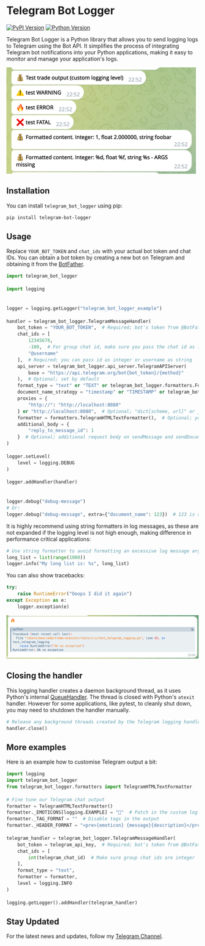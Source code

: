 # Telegram Bot Logger

[![PyPI Version](https://img.shields.io/pypi/v/telegram-bot-logger.svg)](https://pypi.org/project/telegram-bot-logger/)
[![Python Version](https://img.shields.io/pypi/pyversions/telegram-bot-logger.svg)](https://pypi.org/project/telegram-bot-logger/)

Telegram Bot Logger is a Python library that allows you to send logging logs to Telegram using the Bot API. It simplifies the process of integrating Telegram bot notifications into your Python applications, making it easy to monitor and manage your application's logs.

![screenshot](/screenshot.png)

## Installation

You can install `telegram_bot_logger` using pip:

```bash
pip install telegram-bot-logger
```


## Usage

Replace `YOUR_BOT_TOKEN` and `chat_ids` with your actual bot token and chat IDs. You can obtain a bot token by creating a new bot on Telegram and obtaining it from the [BotFather](https://t.me/BotFather).

```python
import telegram_bot_logger

import logging


logger = logging.getLogger("telegram_bot_logger_example")

handler = telegram_bot_logger.TelegramMessageHandler(
    bot_token = "YOUR_BOT_TOKEN",  # Required; bot's token from @BotFather
    chat_ids = [
        12345678,
        -100,  # For group chat id, make sure you pass the chat id as integer
        "@username"
    ],  # Required; you can pass id as integer or username as string
    api_server = telegram_bot_logger.api_server.TelegramAPIServer(
        base = "https://api.telegram.org/bot{bot_token}/{method}"
    ),  # Optional; set by default
    format_type = "text" or "TEXT" or telegram_bot_logger.formatters.FormatType.TEXT,  # Optional; also can be "DOCUMENT", by default it is "TEXT"
    document_name_strategy = "timestamp" or "TIMESTAMP" or telegram_bot_logger.formatters.DocumentNameStrategy.TIMESTAMP,  # Optional; used to define documents' names; also can be "ARGUMENT", by default it is "TIMESTAMP"
    proxies = {
        "http://": "http://localhost:8080"
    } or "http://localhost:8080",  # Optional; "dict[scheme, url]" or just "url"
    formatter = formatters.TelegramHTMLTextFormatter(),  # Optional; you can create your own class inherited from formatters.TelegramBaseFormatter and pass it
    additional_body = {
        "reply_to_message_id": 1
    }  # Optional; additional request body on sendMessage and sendDocument
)

logger.setLevel(
    level = logging.DEBUG
)

logger.addHandler(handler)


logger.debug("debug-message")
# Or:
logger.debug("debug-message", extra={"document_name": 123})  # 123 is an argument; to use this feature you need to set format_type = formatters.FormatType.DOCUMENT and document_name_strategy = formatters.DocumentNameStrategy.ARGUMENT
```

It is highly recommend using string formatters in log messages, as these are not expanded if the logging level is not high enough,
making difference in performance critical applications:

```python
# Use string formatter to avoid formatting an excessive log message argument 
long_list = list(range(1000))
logger.info("My long list is: %s", long_list)
```

You can also show tracebacks:

```python
try:
    raise RuntimeError("Ooops I did it again")
except Exception as e:
    logger.exception(e)
```

![screenshot-exception](./screenshot-exception.png)

## Closing the handler

This logging handler creates a daemon background thread, as it uses Python's internal [QueueHandler](https://docs.python.org/3/library/logging.handlers.html#queuehandler). The thread is closed with Python's `atexit` handler. However for some applications, like pytest, to cleanly shut down, you may need to shutdown the handler manually.

```python
# Release any background threads created by the Telegram logging handler
handler.close()
```

## More examples

Here is an example how to customise Telegram output a bit:

```python
import logging
import telegram_bot_logger
from telegram_bot_logger.formatters import TelegramHTMLTextFormatter

# Fine tune our Telegram chat output
formatter = TelegramHTMLTextFormatter()
formatter._EMOTICONS[logging.EXAMPLE] = "📜"  # Patch in the custom log level if you have added any
formatter._TAG_FORMAT = ""  # Disable tags in the output
formatter._HEADER_FORMAT = "<pre>{emoticon} {message}{description}</pre>"  # Disable line no + module in the output

telegram_handler = telegram_bot_logger.TelegramMessageHandler(
    bot_token = telegram_api_key,  # Required; bot's token from @BotFather
    chat_ids = [
        int(telegram_chat_id)  # Make sure group chat ids are integer
    ],
    format_type = "text",
    formatter = formatter,
    level = logging.INFO
)

logging.getLogger().addHandler(telegram_handler)
```

## Stay Updated

For the latest news and updates, follow my [Telegram Channel](https://t.me/aryn_dev).
